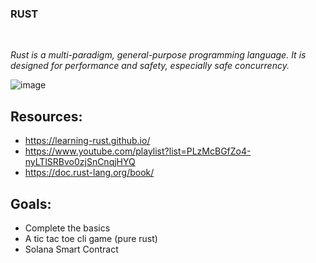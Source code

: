 
### RUST
</br>


*Rust is a multi-paradigm, general-purpose programming language. It is designed for performance and safety, especially safe concurrency.*

![image](https://user-images.githubusercontent.com/70798888/195976644-b5346127-3073-4db9-b606-cb22bcec7f7b.png)


## Resources:
* https://learning-rust.github.io/
* https://www.youtube.com/playlist?list=PLzMcBGfZo4-nyLTlSRBvo0zjSnCnqjHYQ
* https://doc.rust-lang.org/book/

## Goals:
* Complete the basics
* A tic tac toe cli game (pure rust)
* Solana Smart Contract
